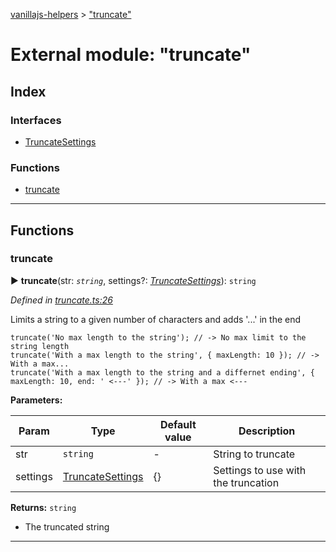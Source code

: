 [vanillajs-helpers](../README.md) > ["truncate"](../modules/_truncate_.md)



# External module: "truncate"

## Index

### Interfaces

* [TruncateSettings](../interfaces/_truncate_.truncatesettings.md)


### Functions

* [truncate](_truncate_.md#truncate)



---
## Functions
<a id="truncate"></a>

###  truncate

► **truncate**(str: *`string`*, settings?: *[TruncateSettings](../interfaces/_truncate_.truncatesettings.md)*): `string`



*Defined in [truncate.ts:26](https://github.com/Tokimon/vanillajs-helpers/blob/d7b5019/truncate.ts#L26)*



Limits a string to a given number of characters and adds '...' in the end

    truncate('No max length to the string'); // -> No max limit to the string length
    truncate('With a max length to the string', { maxLength: 10 }); // -> With a max...
    truncate('With a max length to the string and a differnet ending', { maxLength: 10, end: ' <---' }); // -> With a max <---


**Parameters:**

| Param | Type | Default value | Description |
| ------ | ------ | ------ | ------ |
| str | `string`  | - |   String to truncate |
| settings | [TruncateSettings](../interfaces/_truncate_.truncatesettings.md)  |  {} |   Settings to use with the truncation |





**Returns:** `string`
- The truncated string






___


